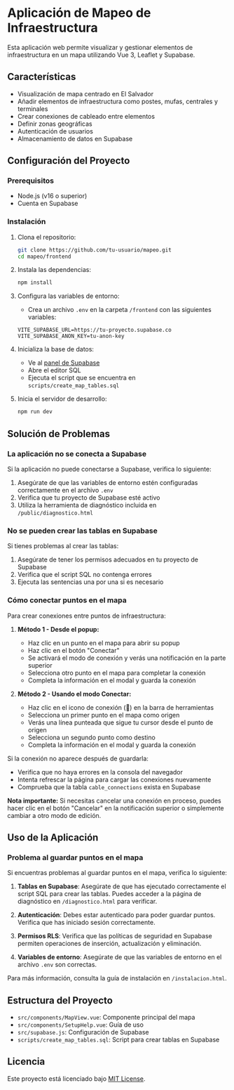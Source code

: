 # Aplicación de Mapeo de Infraestructura

Esta aplicación web permite visualizar y gestionar elementos de infraestructura en un mapa utilizando Vue 3, Leaflet y Supabase.

## Características

- Visualización de mapa centrado en El Salvador
- Añadir elementos de infraestructura como postes, mufas, centrales y terminales
- Crear conexiones de cableado entre elementos
- Definir zonas geográficas
- Autenticación de usuarios
- Almacenamiento de datos en Supabase

## Configuración del Proyecto

### Prerequisitos

- Node.js (v16 o superior)
- Cuenta en Supabase

### Instalación

1. Clona el repositorio:
   ```bash
   git clone https://github.com/tu-usuario/mapeo.git
   cd mapeo/frontend
   ```

2. Instala las dependencias:
   ```bash
   npm install
   ```

3. Configura las variables de entorno:
   - Crea un archivo `.env` en la carpeta `/frontend` con las siguientes variables:
   ```
   VITE_SUPABASE_URL=https://tu-proyecto.supabase.co
   VITE_SUPABASE_ANON_KEY=tu-anon-key
   ```

4. Inicializa la base de datos:
   - Ve al [panel de Supabase](https://app.supabase.com)
   - Abre el editor SQL
   - Ejecuta el script que se encuentra en `scripts/create_map_tables.sql`

5. Inicia el servidor de desarrollo:
   ```bash
   npm run dev
   ```

## Solución de Problemas

### La aplicación no se conecta a Supabase

Si la aplicación no puede conectarse a Supabase, verifica lo siguiente:

1. Asegúrate de que las variables de entorno estén configuradas correctamente en el archivo `.env`
2. Verifica que tu proyecto de Supabase esté activo
3. Utiliza la herramienta de diagnóstico incluida en `/public/diagnostico.html`

### No se pueden crear las tablas en Supabase

Si tienes problemas al crear las tablas:

1. Asegúrate de tener los permisos adecuados en tu proyecto de Supabase
2. Verifica que el script SQL no contenga errores
3. Ejecuta las sentencias una por una si es necesario

### Cómo conectar puntos en el mapa

Para crear conexiones entre puntos de infraestructura:

1. **Método 1 - Desde el popup:**
   - Haz clic en un punto en el mapa para abrir su popup
   - Haz clic en el botón "Conectar"
   - Se activará el modo de conexión y verás una notificación en la parte superior
   - Selecciona otro punto en el mapa para completar la conexión
   - Completa la información en el modal y guarda la conexión

2. **Método 2 - Usando el modo Conectar:**
   - Haz clic en el icono de conexión (🔌) en la barra de herramientas
   - Selecciona un primer punto en el mapa como origen
   - Verás una línea punteada que sigue tu cursor desde el punto de origen
   - Selecciona un segundo punto como destino
   - Completa la información en el modal y guarda la conexión

Si la conexión no aparece después de guardarla:
- Verifica que no haya errores en la consola del navegador
- Intenta refrescar la página para cargar las conexiones nuevamente
- Comprueba que la tabla `cable_connections` exista en Supabase

**Nota importante:** Si necesitas cancelar una conexión en proceso, puedes hacer clic en el botón "Cancelar" en la notificación superior o simplemente cambiar a otro modo de edición.

## Uso de la Aplicación

### Problema al guardar puntos en el mapa

Si encuentras problemas al guardar puntos en el mapa, verifica lo siguiente:

1. **Tablas en Supabase**: Asegúrate de que has ejecutado correctamente el script SQL para crear las tablas. Puedes acceder a la página de diagnóstico en `/diagnostico.html` para verificar.

2. **Autenticación**: Debes estar autenticado para poder guardar puntos. Verifica que has iniciado sesión correctamente.

3. **Permisos RLS**: Verifica que las políticas de seguridad en Supabase permiten operaciones de inserción, actualización y eliminación.

4. **Variables de entorno**: Asegúrate de que las variables de entorno en el archivo `.env` son correctas.

Para más información, consulta la guía de instalación en `/instalacion.html`.

## Estructura del Proyecto

- `src/components/MapView.vue`: Componente principal del mapa
- `src/components/SetupHelp.vue`: Guía de uso
- `src/supabase.js`: Configuración de Supabase
- `scripts/create_map_tables.sql`: Script para crear tablas en Supabase

## Licencia

Este proyecto está licenciado bajo [MIT License](LICENSE).

